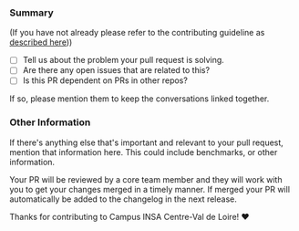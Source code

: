 ### Summary

(If you have not already please refer to the contributing guideline as [described
here]()))

- [ ] Tell us about the problem your pull request is solving.
- [ ] Are there any open issues that are related to this?
- [ ] Is this PR dependent on PRs in other repos?

If so, please mention them to keep the conversations linked together.

### Other Information

If there's anything else that's important and relevant to your pull
request, mention that information here. This could include
benchmarks, or other information.

Your PR will be reviewed by a core team member and they will work with you to get your changes merged in a timely manner. If merged your PR will automatically be added to the changelog in the next release.

Thanks for contributing to Campus INSA Centre-Val de Loire! :heart:
